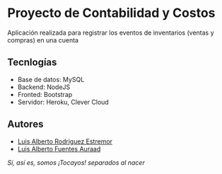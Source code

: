 # Proyecto de Contabilidad y Costos

Aplicación realizada para registrar los eventos de inventarios (ventas 
y compras) en una cuenta

## Tecnlogías

* Base de datos: MySQL
* Backend: NodeJS
* Fronted: Bootstrap
* Servidor: Heroku, Clever Cloud

## Autores

* [Luis Alberto Rodriguez Estremor](https://github.com/lucman2)
* [Luis Alberto Fuentes Auraad](https://github.com/luisfuentech)

_Sí, así es, somos ¡Tocayos! separados al nacer_
